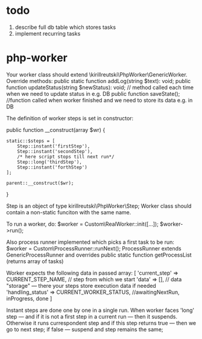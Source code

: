 # todo
1. describe full db table which stores tasks
2. implement recurring tasks


# php-worker

Your worker class should extend \kirillreutski\PhpWorker\GenericWorker.
Override methods: 
public static function addLog(string $text): void;
public function updateStatus(string $newStatus): void; // method called each time when we need to update status in e.g. DB
public function saveState(); //function called when worker finished and we need to store its data e.g. in DB

The definition of worker steps is set in constructor: 

public function __construct(array $wr)
{

    static::$steps = [
        Step::instant('firstStep'),
        Step::instant('secondStep'),
        /* here script stops till next run*/
        Step::long('thirdStep'),
        Step::instant('forthStep')
    ];

    parent::__construct($wr);

}

Step is an object of type kirillreutski\PhpWorker\Step; Worker class should contain a non-static funciton with the same name. 

To run a worker, do: 
$worker = Custom\RealWorker::init([...]);
$worker->run(); 

Also process runner implemented which picks a first task to be run: 
$worker = Custom\ProcessRunner::runNext(); 
ProcessRunner extends GenericProcessRunner and overrides public static function getProcessList (returns array of tasks) 

Worker expects the following data in passed array: 
[
    'current_step' => CURRENT_STEP_NAME, // step from which we start
    'data' => [], // data "storage" — there your steps store execution data if needed
    'handling_status' => CURRENT_WORKER_STATUS, //awaitingNextRun, inProgress, done
]

Instant steps are done one by one in a single run. When worker faces 'long' step — and if it is not a first step in a current run — then it suspends. Otherwise it runs currespondent step and if this step returns true — then we go to next step; if false — suspend and step remains the same; 
